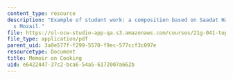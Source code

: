 ```yaml
---
content_type: resource
description: "Example of student work: a composition based on Saadat Hasan Manto\u2019\
  s Mozail."
file: https://ol-ocw-studio-app-qa.s3.amazonaws.com/courses/21g-041-topics-in-south-asian-literature-and-culture-fall-2004/e642244737c2bca654a56172007a662b_MIT21G_041F04_paper.pdf
file_type: application/pdf
parent_uid: 3a0e577f-f299-5570-f9ec-577ccf3c097e
resourcetype: Document
title: Memoir on Cooking
uid: e6422447-37c2-bca6-54a5-6172007a662b
---
```

